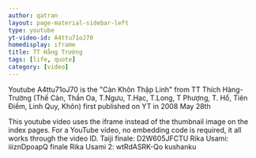 ```yaml
---
author: qatran
layout: page-material-sidebar-left
type: youtube
yt-video-id: A4ttu71oJ70 
homedisplay: iframe
title: TT Hằng Trường
tags: [life, quote]
category: [video]
---
```

Youtube A4ttu71oJ70 is the "Càn Khôn Thập Linh" from TT Thích Hàng-Trường
(Thế Càn, Thần Oa, T.Ngưu, T.Hạc, T.Long, T Phượng, T. Hổ, Tiên Điềm, Linh Quy, Khôn)
first published on YT in 2008 May 28th

This youtube video uses the iframe instead of the thumbnail image on the index pages.
For a YouTube video, no embedding code is required, it all works through the video ID.
Taiji finale: D2W605JFCTU
Rika Usami:   iiiznDpoapQ finale
Rika Usami 2: wtRdASRK-Qo kushanku